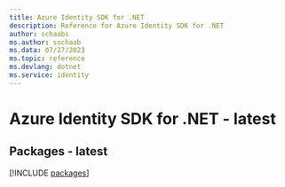 ```yaml
---
title: Azure Identity SDK for .NET
description: Reference for Azure Identity SDK for .NET
author: schaabs
ms.author: sschaab
ms.data: 07/27/2023
ms.topic: reference
ms.devlang: dotnet
ms.service: identity
---
```

# Azure Identity SDK for .NET - latest
## Packages - latest
[!INCLUDE [packages](identity-index.md)]
